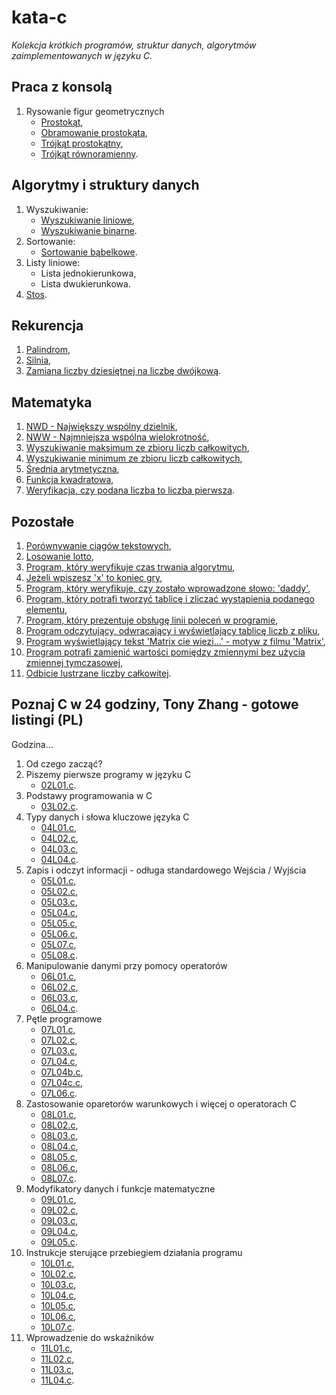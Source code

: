 # kata-c
_Kolekcja krótkich programów, struktur danych, algorytmów zaimplementowanych w języku C._

Praca z konsolą
---------------

1. Rysowanie figur geometrycznych
    * [Prostokąt](/console/print_rectangle.c),
    * [Obramowanie prostokąta](/console/print_rectangle_with_border.c),
    * [Trójkąt prostokątny](/console/print_triangle_rectangular.c),
    * [Trójkąt równoramienny](/console/print_triangle_isosceles.c).

Algorytmy i struktury danych
----------------------------

1. Wyszukiwanie:
    * [Wyszukiwanie liniowe](/algorithms/search_line.c),
    * [Wyszukiwanie binarne](/algorithms/search_binary.c).
2. Sortowanie:
    * [Sortowanie bąbelkowe](/algorithms/bubble_sort.c).
3. Listy liniowe:
    * Lista jednokierunkowa,
    * Lista dwukierunkowa.
4. [Stos](/algorithms/stack/stack.c).

Rekurencja
----------

1. [Palindrom](/recursion/palindrome.c),
2. [Silnia](/recursion/factorial.c),
3. [Zamiana liczby dziesiętnej na liczbę dwójkową](/recursion/conver_to_binary.c).

Matematyka
----------

1. [NWD - Największy wspólny dzielnik](/math/nwd.c),
2. [NWW - Najmniejsza wspólna wielokrotność](/math/nww.c),
3. [Wyszukiwanie maksimum ze zbioru liczb całkowitych](/math/max.c),
4. [Wyszukiwanie minimum ze zbioru liczb całkowitych](/math/min.c),
5. [Średnia arytmetyczna](/math/average.c),
6. [Funkcja kwadratowa](/math/quadratic_function/quadratic_function.c),
7. [Weryfikacja, czy podana liczba to liczba pierwsza](/math/prime.c).

Pozostałe
---------

01. [Porównywanie ciągów tekstowych](/other/string_compare.c),
02. [Losowanie lotto](/other/lottery.c),
03. [Program, który weryfikuje czas trwania algorytmu](/other/algorithm_duration.c),
04. [Jeżeli wpiszesz 'x' to koniec gry](/other/x_terminate_program.c),
05. [Program, który weryfikuje, czy zostało wprowadzone słowo: 'daddy'](/other/daddy.c),
06. [Program, który potrafi tworzyć tablicę i zliczać wystąpienia podanego elementu](/other/tables.c),
07. [Program, który prezentuje obsługę linii poleceń w programie](/other/command_line.c),
08. [Program odczytujący, odwracający i wyświetlający tablicę liczb z pliku](/other/tables02.c),
09. [Program wyświetlający tekst 'Matrix cie wiezi...' - motyw z filmu 'Matrix'](/other/matrix_movie.c),
10. [Program potrafi zamienić wartości pomiędzy zmiennymi bez użycia zmiennej tymczasowej](/other/swap.c),
11. [Odbicie lustrzane liczby całkowitej](/other/mirror.c).

Poznaj C w 24 godziny, Tony Zhang - gotowe listingi (PL)
--------------------------------------------------------

Godzina...

01. Od czego zacząć?
02. Piszemy pierwsze programy w języku C
    + [02L01.c](./c-in-24h/02H/02L01.c).
03. Podstawy programowania w C
    + [03L02.c](./c-in-24h/03H/03L02.c).
04. Typy danych i słowa kluczowe języka C
    + [04L01.c](./c-in-24h/04H/04L01.c),
    + [04L02.c](./c-in-24h/04H/04L02.c),
    + [04L03.c](./c-in-24h/04H/04L03.c),
    + [04L04.c](./c-in-24h/04H/04L04.c).
05. Zapis i odczyt informacji - odługa standardowego Wejścia / Wyjścia
    + [05L01.c](./c-in-24h/05H/05L01.c),
    + [05L02.c](./c-in-24h/05H/05L02.c),
    + [05L03.c](./c-in-24h/05H/05L03.c),
    + [05L04.c](./c-in-24h/05H/05L04.c),
    + [05L05.c](./c-in-24h/05H/05L05.c),
    + [05L06.c](./c-in-24h/05H/05L06.c),
    + [05L07.c](./c-in-24h/05H/05L07.c),
    + [05L08.c](./c-in-24h/05H/05L08.c).
06. Manipulowanie danymi przy pomocy operatorów
    + [06L01.c](./c-in-24h/06H/06L01.c),
    + [06L02.c](./c-in-24h/06H/06L02.c),
    + [06L03.c](./c-in-24h/06H/06L03.c),
    + [06L04.c](./c-in-24h/06H/06L04.c).
07. Pętle programowe
    + [07L01.c](./c-in-24h/07H/07L01.c),
    + [07L02.c](./c-in-24h/07H/07L02.c),
    + [07L03.c](./c-in-24h/07H/07L03.c),
    + [07L04.c](./c-in-24h/07H/07L04.c),
    + [07L04b.c](./c-in-24h/07H/07L04b.c),
    + [07L04c.c](./c-in-24h/07H/07L04c.c),
    + [07L06.c](./c-in-24h/07H/07L06.c).
08. Zastosowanie oparetorów warunkowych i więcej o operatorach C
    + [08L01.c](./c-in-24h/08H/08L01.c),
    + [08L02.c](./c-in-24h/08H/08L02.c),
    + [08L03.c](./c-in-24h/08H/08L03.c),
    + [08L04.c](./c-in-24h/08H/08L04.c),
    + [08L05.c](./c-in-24h/08H/08L05.c),
    + [08L06.c](./c-in-24h/08H/08L06.c),
    + [08L07.c](./c-in-24h/08H/08L07.c).
09. Modyfikatory danych i funkcje matematyczne
    + [09L01.c](./c-in-24h/09H/09L01.c),
    + [09L02.c](./c-in-24h/09H/09L02.c),
    + [09L03.c](./c-in-24h/09H/09L03.c),
    + [09L04.c](./c-in-24h/09H/09L04.c),
    + [09L05.c](./c-in-24h/09H/09L05.c).
10. Instrukcje sterujące przebiegiem działania programu
    + [10L01.c](./c-in-24h/10H/10L01.c),
    + [10L02.c](./c-in-24h/10H/10L02.c),
    + [10L03.c](./c-in-24h/10H/10L03.c),
    + [10L04.c](./c-in-24h/10H/10L04.c),
    + [10L05.c](./c-in-24h/10H/10L05.c),
    + [10L06.c](./c-in-24h/10H/10L06.c),
    + [10L07.c](./c-in-24h/10H/10L07.c).
11. Wprowadzenie do wskaźników
    + [11L01.c](./c-in-24h/11H/11L01.c),
    + [11L02.c](./c-in-24h/11H/11L02.c),
    + [11L03.c](./c-in-24h/11H/11L03.c),
    + [11L04.c](./c-in-24h/11H/11L04.c).
